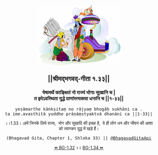 <center><img src="../../asset/BG.png" alt="#API #bhagavadgitaapi #slok #nodejs #js #api #gitaapi #krishna #hinduism #vedic #ISKCON #shreemadbhagavadgita #technology"/>
<h2>||श्रीमद्‍भगवद्‍-गीता १.३३||</h2>
<h3>येषामर्थे काङ्क्षितं नो राज्यं भोगाः सुखानि च |<br/>त इमेऽवस्थिता युद्धे प्राणांस्त्यक्त्वा धनानि च ||१-३३||</h3>
<pre>yeṣāmarthe kāṅkṣitaṃ no rājyaṃ bhogāḥ sukhāni ca .<br/>ta ime.avasthitā yuddhe prāṇāṃstyaktvā dhanāni ca ||1-33||</pre>
<p>।।1.33।।हमें जिनके लिये राज्य,  भोग और सुखादि की इच्छा है,  वे ही लोग धन और जीवन की आशा को त्यागकर युद्ध में खड़े हैं।</p>
<pre>(Bhagavad Gita, Chapter 1, Shloka 33) || <a href="https://twitter.com/bhagavadgitaapi">@BhagavadGitaApi</a></pre><a href="../../1/32">⏪  BG-1.32</a><b>        ।।        </b><a href="../../1/34">BG-1.34  ⏩</a></center></center>